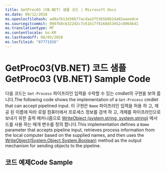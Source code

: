 ```yaml
---
title: GetProc03 (VB.NET) 샘플 코드 | Microsoft Docs
ms.date: 09/12/2016
ms.openlocfilehash: ad8a7b13d30b77acdaa2f5365b9b2da02aaeedce
ms.sourcegitcommit: 0907b8c6322d2c7c61b17f8168d53452c8964b41
ms.translationtype: MT
ms.contentlocale: ko-KR
ms.lasthandoff: 08/05/2020
ms.locfileid: "87771926"
---
```

# <a name="getproc03-vbnet-sample-code"></a><span data-ttu-id="93fca-102">GetProc03(VB.NET) 코드 샘플</span><span class="sxs-lookup"><span data-stu-id="93fca-102">GetProc03 (VB.NET) Sample Code</span></span>

<span data-ttu-id="93fca-103">다음 코드는 `Get-Process` 파이프라인 입력을 수락할 수 있는 cmdlet의 구현을 보여 줍니다.</span><span class="sxs-lookup"><span data-stu-id="93fca-103">The following code shows the implementation of a `Get-Process` cmdlet that can accept pipelined input.</span></span> <span data-ttu-id="93fca-104">이 구현은 `Name` 파이프라인 입력을 허용 하 고, 제공 된 이름에 따라 로컬 컴퓨터에서 프로세스 정보를 검색 하 고, 개체를 파이프라인으로 보내기 위한 출력 메커니즘으로 [WriteObject (system.string, system.string)](/dotnet/api/system.management.automation.cmdlet.writeobject?view=pscore-6.2.0#System_Management_Automation_Cmdlet_WriteObject_System_Object_System_Boolean_) 메서드를 사용 하는 매개 변수를 정의 합니다.</span><span class="sxs-lookup"><span data-stu-id="93fca-104">This implementation defines a `Name` parameter that accepts pipeline input, retrieves process information from the local computer based on the supplied names, and then uses the [WriteObject(System.Object,System.Boolean)](/dotnet/api/system.management.automation.cmdlet.writeobject?view=pscore-6.2.0#System_Management_Automation_Cmdlet_WriteObject_System_Object_System_Boolean_) method as the output mechanism for sending objects to the pipeline.</span></span>

## <a name="code-sample"></a><span data-ttu-id="93fca-105">코드 예제</span><span class="sxs-lookup"><span data-stu-id="93fca-105">Code Sample</span></span>

<!-- TODO!!!: review snippet reference  [!CODE [Msh_samplesgetproc03#getproc03vbAll](Msh_samplesgetproc03#getproc03vbAll)]  -->
